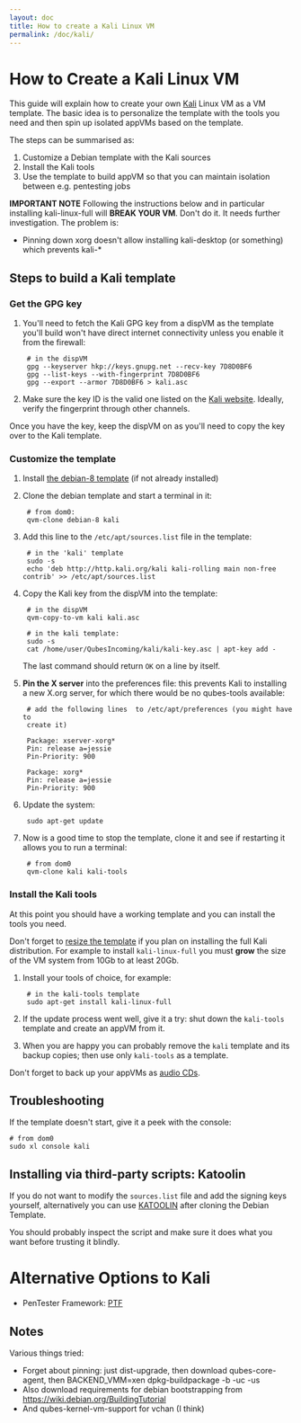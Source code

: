 ```yaml
---
layout: doc
title: How to create a Kali Linux VM
permalink: /doc/kali/
---
```


How to Create a Kali Linux VM
=============================

This guide will explain how to create your own [Kali] Linux VM as a VM
template. The basic idea is to personalize the template with the tools you need
and then spin up isolated appVMs based on the template.

The steps can be summarised as:

1. Customize a Debian template with the Kali sources
3. Install the Kali tools
4. Use the template to build appVM so that you can maintain isolation between
   e.g. pentesting jobs


**IMPORTANT NOTE** Following the instructions below and in particular installing kali-linux-full will **BREAK YOUR VM**. Don't do it. It needs further investigation. The problem is:

 * Pinning down xorg doesn't allow installing kali-desktop (or something) which prevents kali-*


Steps to build a Kali template
------------------------------


### Get the GPG key

1. You'll need to fetch the Kali GPG key from a dispVM as the template you'll
   build won't have direct internet connectivity unless you enable it from the
   firewall:

        # in the dispVM
        gpg --keyserver hkp://keys.gnupg.net --recv-key 7D8D0BF6
        gpg --list-keys --with-fingerprint 7D8D0BF6 
        gpg --export --armor 7D8D0BF6 > kali.asc

2. Make sure the key ID is the valid one listed on the [Kali website]. Ideally,
   verify the fingerprint through other channels.

Once you have the key, keep the dispVM on as you'll need to copy the key over
to the Kali template.

### Customize the template

1. Install [the debian-8 template] (if not already installed)

2. Clone the debian template and start a terminal in it:

        # from dom0:
        qvm-clone debian-8 kali

3. Add this line to the `/etc/apt/sources.list` file in the template:

        # in the 'kali' template
        sudo -s
        echo 'deb http://http.kali.org/kali kali-rolling main non-free contrib' >> /etc/apt/sources.list

4. Copy the Kali key from the dispVM into the template:

        # in the dispVM
        qvm-copy-to-vm kali kali.asc

        # in the kali template:
        sudo -s
        cat /home/user/QubesIncoming/kali/kali-key.asc | apt-key add -

    The last command should return `OK` on a line by itself.

5. **Pin the X server** into the preferences file: this prevents Kali to installing
   a new X.org server, for which there would be no qubes-tools available:

        # add the following lines  to /etc/apt/preferences (you might have to
        create it)

        Package: xserver-xorg*
        Pin: release a=jessie
        Pin-Priority: 900

        Package: xorg*
        Pin: release a=jessie
        Pin-Priority: 900

5. Update the system:

        sudo apt-get update

6. Now is a good time to stop the template, clone it and see if restarting it
   allows you to run a terminal:

        # from dom0
        qvm-clone kali kali-tools

### Install the Kali tools

At this point you should have a working template and you can install the tools you need.

Don't forget to [resize the template] if you plan on installing the full Kali distribution. For example to install `kali-linux-full` you must **grow** the size of the VM system from 10Gb to at least 20Gb.

1. Install your tools of choice, for example:

        # in the kali-tools template
        sudo apt-get install kali-linux-full

2. If the update process went well, give it a try: shut down the `kali-tools`
   template and create an appVM from it.

3. When you are happy you can probably remove the `kali` template and its
   backup copies; then use only `kali-tools` as a template.


Don't forget to back up your appVMs as [audio CDs].


Troubleshooting
---------------

If the template doesn't start, give it a peek with the console:

    # from dom0
    sudo xl console kali


Installing via third-party scripts: Katoolin
--------------------------------------------

If you do not want to modify the `sources.list` file and add the signing keys
yourself, alternatively you can use [KATOOLIN] after cloning the Debian
Template.

You should probably inspect the script and make sure it does what you want
before trusting it blindly.


Alternative Options to Kali
===========================

 * PenTester Framework: [PTF]

Notes
-----

Various things tried:

 * Forget about pinning: just dist-upgrade, then download qubes-core-agent, then BACKEND_VMM=xen dpkg-buildpackage -b -uc -us
 * Also download requirements for debian bootstrapping from https://wiki.debian.org/BuildingTutorial
 * And qubes-kernel-vm-support for vchan (I think)



[kali]: https://www.kali.org/
[kali website]: https://docs.kali.org/introduction/download-official-kali-linux-images.
[KATOOLIN]: http://www.tecmint.com/install-kali-linux-tools-using-katoolin-on-ubuntu-debian/ 
[the debian-8 template]: https://www.qubes-os.org/doc/templates/debian/
[PTF]: https://www.trustedsec.com/may-2015/new-tool-the-pentesters-framework-ptf-released/
[audio CDs]: https://www.reddit.com/r/Nirvana/comments/3hmra1/the_main_character_in_the_tv_show_mr_robot_has_a/
[resize the template]: https://www.qubes-os.org/doc/resize-disk-image/

